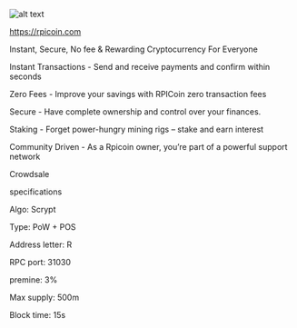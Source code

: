 ![alt text](https://i.imgur.com/QW7p8Vu.jpg)

https://rpicoin.com

Instant, Secure, No fee & Rewarding Cryptocurrency For Everyone

Instant Transactions - Send and receive payments and confirm within seconds

Zero Fees - Improve your savings with RPICoin zero transaction fees

Secure - Have complete ownership and control over your finances.

Staking - Forget power-hungry mining rigs – stake and earn interest

Community Driven - As a Rpicoin owner, you’re part of a powerful support network

Crowdsale

specifications

Algo: Scrypt

Type: PoW + POS

Address letter: R

RPC port: 31030

premine: 3%

Max supply: 500m

Block time: 15s
